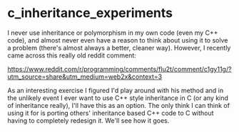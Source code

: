 c_inheritance_experiments
=========================

I never use inheritance or polymorphism in my own code (even my C++ code),
and almost never even have a reason to think about using it to solve a problem
(there's almost always a better, cleaner way).  However, I recently came across
this really old reddit comment:

https://www.reddit.com/r/programming/comments/flu2t/comment/c1gy11g/?utm_source=share&utm_medium=web2x&context=3

As an interesting exercise I figured I'd play around with his method and in the
unlikely event I ever want to use C++ style inheritance in C (or any kind of
inheritance really), I'll have this as an option.  The only think I can think of
using it for is porting others' inheritance based C++ code to C without having to
completely redesign it.  We'll see how it goes.



